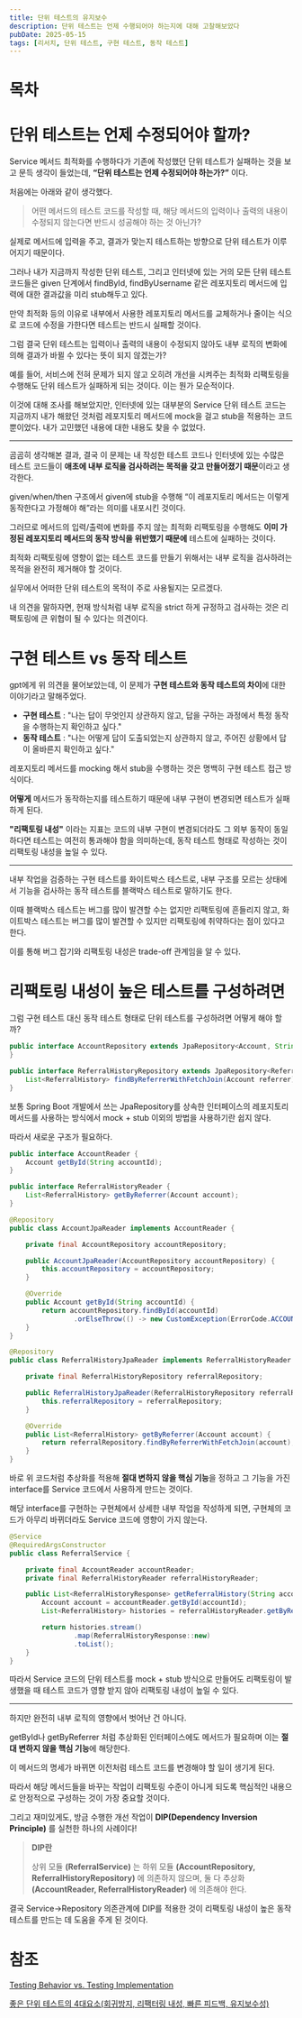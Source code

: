 ```yaml
---
title: 단위 테스트의 유지보수
description: 단위 테스트는 언제 수행되어야 하는지에 대해 고찰해보았다
pubDate: 2025-05-15
tags: [리서치, 단위 테스트, 구현 테스트, 동작 테스트]
---
```


# 목차

# 단위 테스트는 언제 수정되어야 할까?

Service 메서드 최적화를 수행하다가 기존에 작성했던 단위 테스트가 실패하는 것을 보고 문득 생각이 들었는데, **“단위 테스트는 언제 수정되어야 하는가?”** 이다.

처음에는 아래와 같이 생각했다.

> 어떤 메서드의 테스트 코드를 작성할 때, 해당 메서드의 입력이나 출력의 내용이 수정되지 않는다면 반드시 성공해야 하는 것 아닌가?

실제로 메서드에 입력을 주고, 결과가 맞는지 테스트하는 방향으로 단위 테스트가 이루어지기 때문이다.

그러나 내가 지금까지 작성한 단위 테스트, 그리고 인터넷에 있는 거의 모든 단위 테스트 코드들은 given 단계에서 findById, findByUsername 같은 레포지토리 메서드에 입력에 대한 결과값을 미리 stub해두고 있다.

만약 최적화 등의 이유로 내부에서 사용한 레포지토리 메서드를 교체하거나 줄이는 식으로 코드에 수정을 가한다면 테스트는 반드시 실패할 것이다.

그럼 결국 단위 테스트는 입력이나 출력의 내용이 수정되지 않아도 내부 로직의 변화에 의해 결과가 바뀔 수 있다는 뜻이 되지 않겠는가?

예를 들어, 서비스에 전혀 문제가 되지 않고 오히려 개선을 시켜주는 최적화 리팩토링을 수행해도 단위 테스트가 실패하게 되는 것이다. 이는 뭔가 모순적이다.

이것에 대해 조사를 해보았지만, 인터넷에 있는 대부분의 Service 단위 테스트 코드는 지금까지 내가 해왔던 것처럼 레포지토리 메서드에 mock을 걸고 stub을 적용하는 코드 뿐이었다. 내가 고민했던 내용에 대한 내용도 찾을 수 없었다.

---

곰곰히 생각해본 결과, 결국 이 문제는 내 작성한 테스트 코드나 인터넷에 있는 수많은 테스트 코드들이 **애초에 내부 로직을 검사하려는 목적을 갖고 만들어졌기 때문**이라고 생각한다.

given/when/then 구조에서 given에 stub을 수행해 “이 레포지토리 메서드는 이렇게 동작한다고 가정해야 해”라는 의미를 내포시킨 것이다.

그러므로 메서드의 입력/출력에 변화를 주지 않는 최적화 리팩토링을 수행해도 **이미 가정된 레포지토리 메서드의 동작 방식을 위반했기 때문에** 테스트에 실패하는 것이다.

최적화 리팩토링에 영향이 없는 테스트 코드를 만들기 위해서는 내부 로직을 검사하려는 목적을 완전히 제거해야 할 것이다.

실무에서 어떠한 단위 테스트의 목적이 주로 사용될지는 모르겠다.

내 의견을 말하자면, 현재 방식처럼 내부 로직을 strict 하게 규정하고 검사하는 것은 리팩토링에 큰 위협이 될 수 있다는 의견이다.

# 구현 테스트 vs 동작 테스트

gpt에게 위 의견을 물어보았는데, 이 문제가 **구현 테스트와 동작 테스트의 차이**에 대한 이야기라고 말해주었다.

- **구현 테스트** : "나는 답이 무엇인지 상관하지 않고, 답을 구하는 과정에서 특정 동작을 수행하는지 확인하고 싶다."
- **동작 테스트** : "나는 어떻게 답이 도출되었는지 상관하지 않고, 주어진 상황에서 답이 올바른지 확인하고 싶다."

레포지토리 메서드를 mocking 해서 stub을 수행하는 것은 명백히 구현 테스트 접근 방식이다.

**어떻게** 메서드가 동작하는지를 테스트하기 때문에 내부 구현이 변경되면 테스트가 실패하게 된다.

**"리팩토링 내성"** 이라는 지표는 코드의 내부 구현이 변경되더라도 그 외부 동작이 동일하다면 테스트는 여전히 통과해야 함을 의미하는데, 동작 테스트 형태로 작성하는 것이 리팩토링 내성을 높일 수 있다.

---

내부 작업을 검증하는 구현 테스트를 화이트박스 테스트로, 내부 구조를 모르는 상태에서 기능을 검사하는 동작 테스트를 블랙박스 테스트로 말하기도 한다.

이때 블랙박스 테스트는 버그를 많이 발견할 수는 없지만 리팩토링에 흔들리지 않고, 화이트박스 테스트는 버그를 많이 발견할 수 있지만 리팩토링에 취약하다는 점이 있다고 한다.

이를 통해 버그 잡기와 리팩토링 내성은 trade-off 관계임을 알 수 있다.

# 리팩토링 내성이 높은 테스트를 구성하려면

그럼 구현 테스트 대신 동작 테스트 형태로 단위 테스트를 구성하려면 어떻게 해야 할까?

```java
public interface AccountRepository extends JpaRepository<Account, String> {
}

public interface ReferralHistoryRepository extends JpaRepository<ReferralHistory, Long> {
    List<ReferralHistory> findByReferrerWithFetchJoin(Account referrer);
}
```

보통 Spring Boot 개발에서 쓰는 JpaRepository를 상속한 인터페이스의 레포지토리 메서드를 사용하는 방식에서 mock + stub 이외의 방법을 사용하기란 쉽지 않다.

따라서 새로운 구조가 필요하다.

```java
public interface AccountReader {
    Account getById(String accountId);
}

public interface ReferralHistoryReader {
    List<ReferralHistory> getByReferrer(Account account);
}

@Repository
public class AccountJpaReader implements AccountReader {

    private final AccountRepository accountRepository;

    public AccountJpaReader(AccountRepository accountRepository) {
        this.accountRepository = accountRepository;
    }

    @Override
    public Account getById(String accountId) {
        return accountRepository.findById(accountId)
                .orElseThrow(() -> new CustomException(ErrorCode.ACCOUNT_NOT_FOUND));
    }
}

@Repository
public class ReferralHistoryJpaReader implements ReferralHistoryReader {

    private final ReferralHistoryRepository referralRepository;

    public ReferralHistoryJpaReader(ReferralHistoryRepository referralRepository) {
        this.referralRepository = referralRepository;
    }

    @Override
    public List<ReferralHistory> getByReferrer(Account account) {
        return referralRepository.findByReferrerWithFetchJoin(account);
    }
}

```

바로 위 코드처럼 추상화를 적용해 **절대 변하지 않을 핵심 기능**을 정하고 그 기능을 가진 interface를 Service 코드에서 사용하게 만드는 것이다.

해당 interface를 구현하는 구현체에서 상세한 내부 작업을 작성하게 되면, 구현체의 코드가 아무리 바뀌더라도 Service 코드에 영향이 가지 않는다.

```java
@Service
@RequiredArgsConstructor
public class ReferralService {

    private final AccountReader accountReader;
    private final ReferralHistoryReader referralHistoryReader;

    public List<ReferralHistoryResponse> getReferralHistory(String accountId) {
        Account account = accountReader.getById(accountId);
        List<ReferralHistory> histories = referralHistoryReader.getByReferrer(account);

        return histories.stream()
                .map(ReferralHistoryResponse::new)
                .toList();
    }
}
```

따라서 Service 코드의 단위 테스트를 mock + stub 방식으로 만들어도 리팩토링이 발생했을 때 테스트 코드가 영향 받지 않아 리팩토링 내성이 높일 수 있다.

---

하지만 완전히 내부 로직의 영향에서 벗어난 건 아니다.

getById나 getByReferrer 처럼 추상화된 인터페이스에도 메서드가 필요하며 이는 **절대 변하지 않을 핵심 기능**에 해당한다.

이 메서드의 명세가 바뀌면 이전처럼 테스트 코드를 변경해야 할 일이 생기게 된다.

따라서 해당 메서드들을 바꾸는 작업이 리팩토링 수준이 아니게 되도록 핵심적인 내용으로 안정적으로 구성하는 것이 가장 중요할 것이다.

그리고 재미있게도, 방금 수행한 개선 작업이 **DIP(Dependency Inversion Principle)** 를 실천한 하나의 사례이다!

> **DIP란**
> 
> 상위 모듈 **(ReferralService)** 는 하위 모듈 **(AccountRepository, ReferralHistoryRepository)** 에 의존하지 않으며,
> 둘 다 추상화 **(AccountReader, ReferralHistoryReader)** 에 의존해야 한다.

결국 Service→Repository 의존관계에 DIP를 적용한 것이 리팩토링 내성이 높은 동작 테스트를 만드는 데 도움을 주게 된 것이다.

# 참조

[Testing Behavior vs. Testing Implementation](https://launchscout.com/blog/testing-behavior-vs-testing-implementation)

[좋은 단위 테스트의 4대요소(회귀방지, 리팩터링 내성, 빠른 피드백, 유지보수성)](https://healthcoding.tistory.com/41)